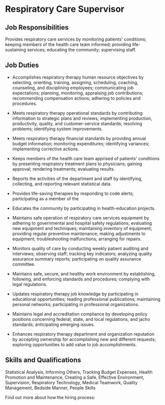# Respiratory Care Supervisor

## Job Responsibilities

Provides respiratory care services by monitoring patients&apos; conditions; keeping members of the health care team informed; providing life-sustaining services; educating the community; supervising staff.

## Job Duties

* Accomplishes respiratory therapy human resource objectives by selecting, orienting, training, assigning, scheduling, coaching, counseling, and disciplining employees; communicating job expectations; planning, monitoring, appraising job contributions; recommending compensation actions; adhering to policies and procedures.

* Meets respiratory therapy operational standards by contributing information to strategic plans and reviews; implementing production, productivity, quality, and customer-service standards; resolving problems; identifying system improvements.

* Meets respiratory therapy financial standards by providing annual budget information; monitoring expenditures; identifying variances; implementing corrective actions.

* Keeps members of the health care team apprised of patients&apos; conditions by presenting respiratory treatment plans to physicians; gaining approval; rendering treatments; evaluating results.

* Reports the activities of the department and staff by identifying, collecting, and reporting relevant statistical data.

* Provides life-saving therapies by responding to code alerts; participating as a member of the

* Educates the community by participating in health-education projects.

* Maintains safe operation of respiratory care services equipment by adhering to governmental and hospital safety regulations; evaluating new equipment and techniques; maintaining inventory of equipment; providing regular preventive maintenance; making adjustments to equipment; troubleshooting malfunctions; arranging for repairs.

* Monitors quality of care by conducting weekly patient auditing and interviews; observing staff; tracking key indicators; analyzing quality assurance summary reports; participating on quality assurance committee.

* Maintains safe, secure, and healthy work environment by establishing, following, and enforcing standards and procedures; complying with legal regulations.

* Updates respiratory therapy job knowledge by participating in educational opportunities; reading professional publications; maintaining personal networks; participating in professional organizations.

* Maintains legal and accreditation compliance by developing policy positions concerning federal, state, and local regulations, and jacho standards; anticipating emerging issues.

* Enhances respiratory therapy department and organization reputation by accepting ownership for accomplishing new and different requests; exploring opportunities to add value to job accomplishments.

## Skills and Qualifications

Statistical Analysis, Informing Others, Tracking Budget Expenses, Health Promotion and Maintenance, Creating a Safe, Effective Environment, Supervision, Respiratory Technology, Medical Teamwork, Quality Management, Bedside Manner, People Skills

Find out more about how the hiring process:
